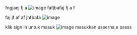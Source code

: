 fngjaej fj a
![image](https://github.com/user-attachments/assets/5994c334-3a5e-434f-b6e4-bf846f75e412)
fafjbafaj fj a f

faj jf af af jhfbafa
![image](https://github.com/user-attachments/assets/73b82a21-61ba-42b0-931d-4351c0d99438)

klik sign in untuk masuk
![image](https://github.com/user-attachments/assets/18f5d6f6-ce9a-45d6-8feb-546212c200dd)
 masukkan useerna,e passs
